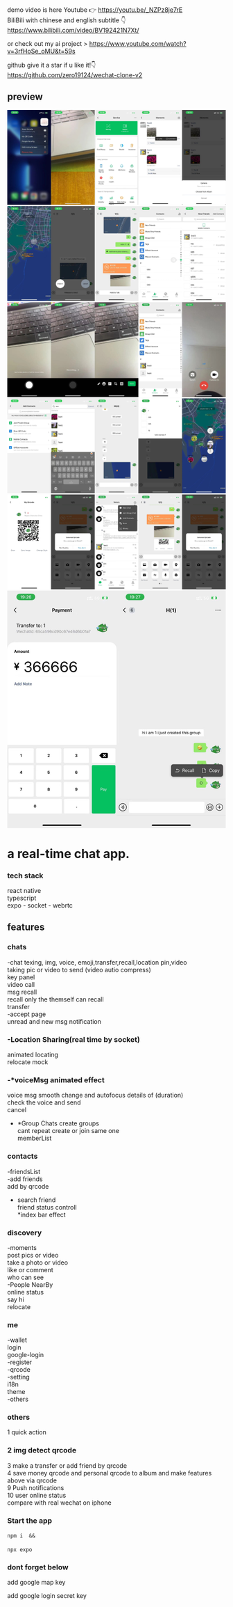 demo video is here
Youtube 👉 https://youtu.be/_NZPz8je7rE
<br>
BiliBili with chinese and english subtitle 👇 <br>
https://www.bilibili.com/video/BV192421N7Xt/

or check out my ai project >
https://www.youtube.com/watch?v=3rfHoSe_oMU&t=59s<br>

github give it a star if u like it!👇 <br>
https://github.com/zero19124/wechat-clone-v2

## preview

![Alt Text](./demo/demo1.jpg)
![Alt Text](./demo/demo2.jpg)
![Alt Text](./demo/demo3.jpg)
![Alt Text](./demo/demo4.jpg)
![Alt Text](./demo/demo5.jpg)
![Alt Text](./demo/demo6.jpg)

# a real-time chat app.

### tech stack

react native<br>
typescript<br>
expo - socket - webrtc<br>

## features

### chats

-chat
texing, img, voice, emoji,transfer,recall,location pin,video<br>
taking pic or video to send (video autio compress)<br>
key panel<br>
video call<br>
msg recall<br>
recall only the themself can recall<br>
transfer<br>
-accept page<br>
unread and new msg notification<br>

### -Location Sharing(real time by socket)<br>

animated locating<br>
relocate mock<br>

### -\*voiceMsg animated effect

voice msg smooth change and autofocus details of (duration)<br>
check the voice and send<br>
cancel<br>

- \*Group Chats
  create groups<br>
  cant repeat create or join same one<br>
  memberList<br>

### contacts

-friendsList<br>
-add friends<br>
add by qrcode<br>

- search friend<br>
  friend status controll<br>
  \*index bar effect<br>

### discovery

-moments<br>
post pics or video<br>
take a photo or video<br>
like or comment<br>
who can see<br>
-People NearBy<br>
online status<br>
say hi<br>
relocate<br>

### me

-wallet<br>
login<br>
google-login<br>
-register<br>
-qrcode<br>
-setting<br>
i18n<br>
theme<br>
-others<br>

### others

1 quick action<br>

### 2 img detect qrcode<br>

3 make a transfer or add friend by qrcode<br>
4 save money qrcode and personal qrcode to album and make features above via qrcode<br>
9 Push notifications<br>
10 user online status<br>
compare with real wechat on iphone<br>

### Start the app

```shell
npm i  &&

npx expo

```

### dont forget below

add google map key
<meta-data
     android:name="com.google.android.geo.API_KEY"
     android:value="Your Google maps API Key Here"/>

add google login secret key
